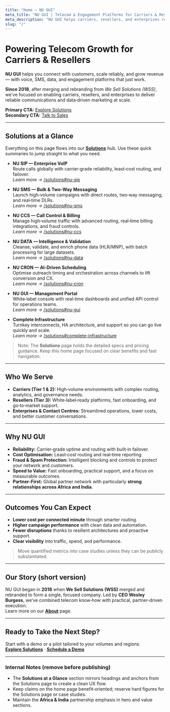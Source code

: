 ```yaml
---
title: "Home — NU GUI"
meta_title: "NU GUI | Telecom & Engagement Platforms for Carriers & Resellers"
meta_description: "NU GUI helps carriers, resellers, and enterprises route calls, send messages, and bill in real time. Explore our VoIP, SMS, call control, data, and scheduling solutions. Strong global partnerships, especially across Africa and India."
slug: "/"
---
```


# Powering Telecom Growth for Carriers & Resellers

**NU GUI** helps you connect with customers, scale reliably, and grow revenue — with voice, SMS, data, and engagement platforms that just work.

**Since 2018**, after merging and rebranding from *We Sell Solutions (WSS)*, we’ve focused on enabling carriers, resellers, and enterprises to deliver reliable communications and data‑driven marketing at scale.

**Primary CTA:** [Explore Solutions](/solutions)  
**Secondary CTA:** [Talk to Sales](/contact)

---

## Solutions at a Glance

Everything on this page flows into our **[Solutions](/solutions)** hub. Use these quick summaries to jump straight to what you need.

- **NU SIP — Enterprise VoIP**  
  Route calls globally with carrier‑grade reliability, least‑cost routing, and failover.  
  *Learn more →* [/solutions#nu-sip](/solutions#nu-sip)

- **NU SMS — Bulk & Two‑Way Messaging**  
  Launch high‑volume campaigns with direct routes, two‑way messaging, and real‑time DLRs.  
  *Learn more →* [/solutions#nu-sms](/solutions#nu-sms)

- **NU CCS — Call Control & Billing**  
  Manage high‑volume traffic with advanced routing, real‑time billing integrations, and fraud controls.  
  *Learn more →* [/solutions#nu-ccs](/solutions#nu-ccs)

- **NU DATA — Intelligence & Validation**  
  Cleanse, validate, and enrich phone data (HLR/MNP), with batch processing for large datasets.  
  *Learn more →* [/solutions#nu-data](/solutions#nu-data)

- **NU CRON — AI‑Driven Scheduling**  
  Optimise outreach timing and orchestration across channels to lift conversion and CX.  
  *Learn more →* [/solutions#nu-cron](/solutions#nu-cron)

- **NU GUI — Management Portal**  
  White‑label console with real‑time dashboards and unified API control for operations teams.  
  *Learn more →* [/solutions#nu-gui](/solutions#nu-gui)

- **Complete Infrastructure**  
  Turnkey interconnects, HA architecture, and support so you can go live quickly and scale.  
  *Learn more →* [/solutions#complete-infrastructure](/solutions#complete-infrastructure)

> Note: The **Solutions** page holds the detailed specs and pricing guidance. Keep this home page focused on clear benefits and fast navigation.

---

## Who We Serve

- **Carriers (Tier 1 & 2):** High‑volume environments with complex routing, analytics, and governance needs.  
- **Resellers (Tier 3):** White‑label‑ready platforms, fast onboarding, and go‑to‑market support.  
- **Enterprises & Contact Centres:** Streamlined operations, lower costs, and better customer conversations.

---

## Why NU GUI

- **Reliability:** Carrier‑grade uptime and routing with built‑in failover.  
- **Cost Optimisation:** Least‑cost routing and real‑time reporting.  
- **Fraud & Spam Protection:** Intelligent blocking and controls to protect your network and customers.  
- **Speed to Value:** Fast onboarding, practical support, and a focus on measurable outcomes.  
- **Partner‑First:** Global partner network with particularly **strong relationships across Africa and India**.

---

## Outcomes You Can Expect

- **Lower cost per connected minute** through smarter routing.  
- **Higher campaign performance** with clean data and automation.  
- **Fewer disruptions** thanks to resilient architectures and proactive support.  
- **Clear visibility** into traffic, spend, and performance.

> Move quantified metrics into case studies unless they can be publicly substantiated.

---

## Our Story (short version)

NU GUI began in **2018** when **We Sell Solutions (WSS)** merged and rebranded to form a single, focused company. Led by **CEO Wesley Burgess**, we’ve combined telecom know‑how with practical, partner‑driven execution.  
Learn more on our **[About](/about)** page.

---

## Ready to Take the Next Step?

Start with a demo or a pilot tailored to your volumes and regions.  
**[Explore Solutions](/solutions)** · **[Schedule a Demo](/contact)**

---

### Internal Notes (remove before publishing)

- The **Solutions at a Glance** section mirrors headings and anchors from the Solutions page to create a clean UX flow.  
- Keep claims on the home page benefit‑oriented; reserve hard figures for the Solutions page or case studies.  
- Maintain the **Africa & India** partnership emphasis in hero and value sections.
